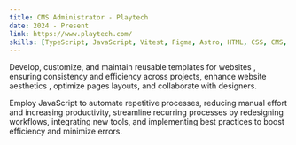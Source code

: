```yaml
---
title: CMS Administrator - Playtech
date: 2024 - Present
link: https://www.playtech.com/
skills: [TypeScript, JavaScript, Vitest, Figma, Astro, HTML, CSS, CMS, Liferay]
---
```


Develop, customize, and maintain reusable templates for websites , ensuring consistency and efficiency across projects, enhance website aesthetics , optimize pages layouts, and collaborate with designers.

Employ JavaScript to automate repetitive processes, reducing manual effort and increasing productivity, streamline recurring processes by redesigning workflows, integrating new tools, and implementing best practices to boost efficiency and minimize errors.
